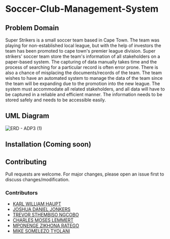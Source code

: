 # Soccer-Club-Management-System

## Problem Domain
Super Strikers is a small soccer team based in Cape Town. The team was playing for non-established local league, but with the help of investors 
the team has been promoted to cape town's premier league division. Super strikers' soccer team store the team's information of all stakeholders on a 
paper-based system. The capturing of data manually takes time and the process of searching for a particular record is often error prone. 
There is also a chance of misplacing the documents/records of the team. The team wishes to have an automated system to manage the data of the team since 
the team will be expanding due to the promotion into the new league. The system must accommodate all related stakeholders, and all data will have to be 
captured in a reliable and efficient manner. The information needs to be stored safely and needs to be accessible easily.   

## UML Diagram
![ERD - ADP3 (1)](https://user-images.githubusercontent.com/69191757/162507808-bfd79fe9-9299-43d1-89a8-8208b712fe2b.png)

## Installation (Coming soon)
<!-- 1. Download/Clone the repository onto your computer and run it using an Java compiler
2. Download/Clone the JAR file to run the application -->

## Contributing
Pull requests are welcome. For major changes, please open an issue first to discuss changes/modification.

### Contributors
* [KARL WILLIAM HAUPT](https://github.com/Karl-Haupt)
* [JOSHUA DANIEL JONKERS](https://github.com/JoshJonk)
* [TREVOR STHEMBISO NGCOBO](https://github.com/TrevorNgcobo)
* [CHARLES MOSES LEMMERT](https://github.com/Astro-Alien)
* [MPONENGE ZIKHONA RATEGO](https://github.com/MANtor123)
* [MIKE SOMELEZO TYOLANI](https://github.com/miketyo)
